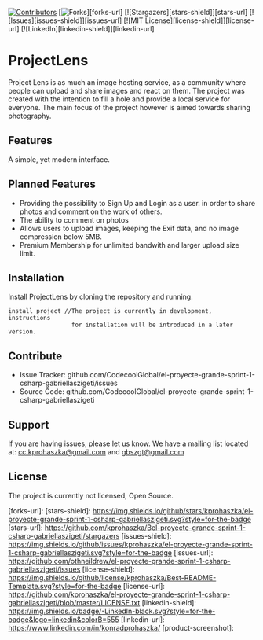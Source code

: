 <div id="top"></div>

[![Contributors][contributors-shield]][contributors-url]
[![Forks][forks-shield]][forks-url]
[![Stargazers][stars-shield]][stars-url]
[![Issues][issues-shield]][issues-url]
[![MIT License][license-shield]][license-url]
[![LinkedIn][linkedin-shield]][linkedin-url]

ProjectLens
========

Project Lens is as much an image hosting service, as a community
where people can upload and share images and react on them. 
The project was created with the intention to fill a hole 
and provide a local service for everyone. The main focus
of the project however is aimed towards sharing photography.


Features
--------
A simple, yet modern interface.


Planned Features
--------
- Providing the possibility to Sign Up and Login as a user.
  in order to share photos and comment on the work of others.
- The ability to comment on photos
- Allows users to upload images, keeping the Exif data, 
  and no image compression below 5MB.
- Premium Membership for unlimited bandwith and larger upload size limit.

Installation
------------

Install ProjectLens by cloning the repository and running:

    install project //The project is currently in development, instructions
                      for installation will be introduced in a later version.

Contribute
----------

- Issue Tracker: github.com/CodecoolGlobal/el-proyecte-grande-sprint-1-csharp-gabriellaszigeti/issues
- Source Code: github.com/CodecoolGlobal/el-proyecte-grande-sprint-1-csharp-gabriellaszigeti

Support
-------

If you are having issues, please let us know.
We have a mailing list located at: cc.kprohaszka@gmail.com and gbszgt@gmail.com

License
-------

The project is currently not licensed, Open Source.

<!-- MARKDOWN LINKS & IMAGES -->
<!-- https://www.markdownguide.org/basic-syntax/#reference-style-links -->
[contributors-shield]: https://img.shields.io/github/contributors/kprohaszka/el-proyecte-grande-sprint-1-csharp-gabriellaszigeti.svg?style=for-the-badge
[contributors-url]: https://github.com/CodecoolGlobal/el-proyecte-grande-sprint-1-csharp-gabriellaszigeti/graphs/contributors
[forks-shield]: https://img.shields.io/github/forks/kprohaszka/el-proyecte-grande-sprint-1-csharp-gabriellaszigeti.svg?style=for-the-badge
[forks-url]: 
[stars-shield]: https://img.shields.io/github/stars/kprohaszka/el-proyecte-grande-sprint-1-csharp-gabriellaszigeti.svg?style=for-the-badge
[stars-url]: https://github.com/kprohaszka/Bel-proyecte-grande-sprint-1-csharp-gabriellaszigeti/stargazers
[issues-shield]: https://img.shields.io/github/issues/kprohaszka/el-proyecte-grande-sprint-1-csharp-gabriellaszigeti.svg?style=for-the-badge
[issues-url]: https://github.com/othneildrew/el-proyecte-grande-sprint-1-csharp-gabriellaszigeti/issues
[license-shield]: https://img.shields.io/github/license/kprohaszka/Best-README-Template.svg?style=for-the-badge
[license-url]: https://github.com/kprohaszka/el-proyecte-grande-sprint-1-csharp-gabriellaszigeti/blob/master/LICENSE.txt
[linkedin-shield]: https://img.shields.io/badge/-LinkedIn-black.svg?style=for-the-badge&logo=linkedin&colorB=555
[linkedin-url]: https://www.linkedin.com/in/konradprohaszka/
[product-screenshot]:
